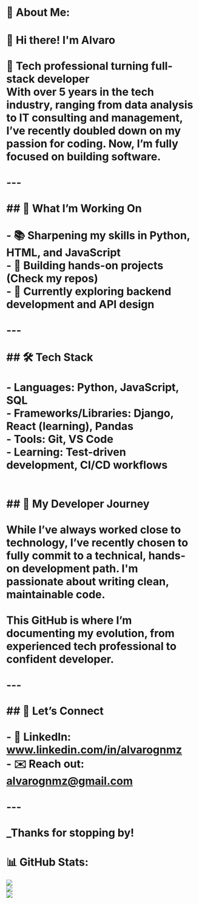 # 💫 About Me:
# 👋 Hi there! I'm Alvaro<br><br>🎯 **Tech professional turning full-stack developer**  <br>With over 5 years in the tech industry, ranging from data analysis to IT consulting and management, I’ve recently doubled down on my passion for coding. Now, I’m fully focused on building software.<br><br>---<br><br>## 🚀 What I’m Working On<br><br>- 📚 Sharpening my skills in **Python**, **HTML**, and **JavaScript**<br>- 🔨 Building hands-on projects (Check my repos)<br>- 🌱 Currently exploring **backend development** and **API design**<br><br>---<br><br>## 🛠️ Tech Stack<br><br>- **Languages**: Python, JavaScript, SQL<br>- **Frameworks/Libraries**: Django, React (learning), Pandas<br>- **Tools**: Git,  VS Code<br>- **Learning**: Test-driven development, CI/CD workflows<br><br><br>## 🧭 My Developer Journey<br><br>While I’ve always worked close to technology, I’ve recently chosen to **fully commit to a technical, hands-on development path**. I'm passionate about writing clean, maintainable code.<br><br>This GitHub is where I’m documenting my evolution, from experienced tech professional to confident developer.<br><br>---<br><br>## 🤝 Let’s Connect<br><br>- 💼 LinkedIn: www.linkedin.com/in/alvarognmz<br>- ✉️ Reach out: alvarognmz@gmail.com<br><br>---<br><br>_Thanks for stopping by!

# 📊 GitHub Stats:
![](https://github-readme-stats.vercel.app/api?username=alvarognmz&theme=dark&hide_border=false&include_all_commits=false&count_private=false)<br/>
![](https://nirzak-streak-stats.vercel.app/?user=alvarognmz&theme=dark&hide_border=false)<br/>
![](https://github-readme-stats.vercel.app/api/top-langs/?username=alvarognmz&theme=dark&hide_border=false&include_all_commits=false&count_private=false&layout=compact)
